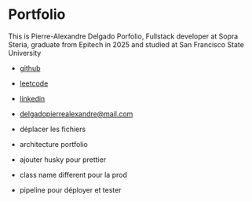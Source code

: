 # Portfolio

This is Pierre-Alexandre Delgado Porfolio, Fullstack developer at Sopra Steria, graduate from Epitech in 2025 and studied at San Francisco State University

- [github](https://github.com/TheRealPad)
- [leetcode](https://leetcode.com/u/delgadopierrealexandre/)
- [linkedin](https://www.linkedin.com/in/pierre-alexandre-delgado/)
- [delgadopierrealexandre@mail.com](mailto:delgadopierrealexandre@mail.com)


- déplacer les fichiers
- architecture portfolio
- ajouter husky pour prettier
- class name different pour la prod
- pipeline pour déployer et tester
